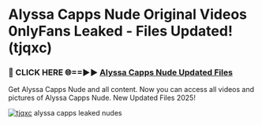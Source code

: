 # Alyssa Capps Nude Original Videos 0nlyFans Leaked - Files Updated! (tjqxc)

<h3>🔴 CLICK HERE 🌐==►► <a href="https://tinyurl.com/5h6xmrr3" rel="nofollow">Alyssa Capps Nude Updated Files</a></h3>

Get Alyssa Capps Nude and all content. Now you can access all videos and pictures of Alyssa Capps Nude. New Updated Files 2025!

[![tjqxc](https://i.imgur.com/KVD873Z.gif)](https://tinyurl.com/5h6xmrr3)
alyssa capps leaked nudes